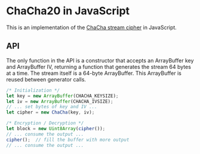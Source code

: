 # ChaCha20 in JavaScript

This is an implementation of the [ChaCha stream cipher][chacha] in
JavaScript.

## API

The only function in the API is a constructor that accepts an
ArrayBuffer key and ArrayBuffer IV, returning a function that generates
the stream 64 bytes at a time. The stream itself is a 64-byte
ArrayBuffer. This ArrayBuffer is reused between generator calls.

```js
/* Initialization */
let key = new ArrayBuffer(CHACHA_KEYSIZE);
let iv = new ArrayBuffer(CHACHA_IVSIZE);
// ... set bytes of key and IV ...
let cipher = new ChaCha(key, iv);

/* Encryption / Decryption */
let block = new Uint8Array(cipher());
// ... consume the output ...
cipher();  // fill the buffer with more output
// ... consume the output ...
```

[chacha]: https://cr.yp.to/chacha.html
